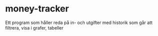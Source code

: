 money-tracker
=============
Ett program som håller reda på in- och utgifter med historik som går att filtrera, visa i grafer, tabeller